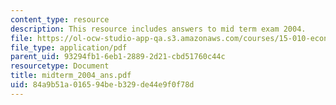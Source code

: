 ```yaml
---
content_type: resource
description: This resource includes answers to mid term exam 2004.
file: https://ol-ocw-studio-app-qa.s3.amazonaws.com/courses/15-010-economic-analysis-for-business-decisions-fall-2004/84a9b51a016594beb329de44e9f0f78d_midterm_2004_ans.pdf
file_type: application/pdf
parent_uid: 93294fb1-6eb1-2889-2d21-cbd51760c44c
resourcetype: Document
title: midterm_2004_ans.pdf
uid: 84a9b51a-0165-94be-b329-de44e9f0f78d
---
```

